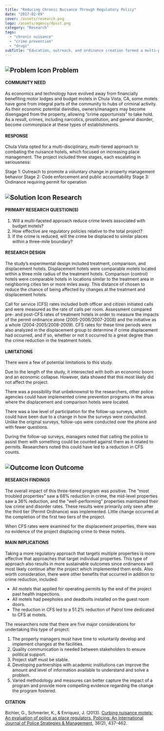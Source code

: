 ```yaml
---
title: "Reducing Chronic Nuisance Through Regulatory Policy"
date: "2017-02-09"
cover: /assets/research.png
logo: /assets/agency/dpsst.png
category: "Research"
tags:
  - "chronic nuisance"
  - "crime prevention"
  - "drugs"
subTitle: "Education, outreach, and ordinance creation formed a multi-pronged approached that reduced crime at local motels."
---
```


## ![Problem Icon](https://github.com/google/material-design-icons/raw/master/alert/1x_web/ic_error_outline_black_48dp.png "Problem") Problem

#### COMMUNITY NEED

As economics and technology have evolved away from financially benefiting motor lodges and budget motels in Chula Vista, CA, some motels have gone from integral parts of the community to hubs of criminal activity. As their economic potential dwindles, owners/managers may become disengaged from the property, allowing “crime opportunists” to take hold. As a result, crimes, including narcotics, prostitution, and general disorder, become commonplace at these types of establishments.

#### RESPONSE

Chula Vista opted for a multi-disciplinary, multi-tiered approach to combating the nuisance hotels, which focused on increasing place management. The project included three stages, each escalating in seriousness:

Stage 1: Outreach to promote a voluntary change in property management behavior
Stage 2: Code enforcement and public accountability
Stage 3: Ordinance requiring permit for operation

## ![Solution Icon](https://github.com/google/material-design-icons/raw/master/action/1x_web/ic_lightbulb_outline_black_48dp.png "Solution") Research

#### PRIMARY RESEARCH QUESTION(S)

1. Will a multi-faceted approach reduce crime levels associated with budget motels?
2. How effective are regulatory policies relative to the total project?
3. If the crime is reduced, will the crime be displaced to similar places within a three-mile boundary?

#### RESEARCH DESIGN

The study’s experimental design included treatment, comparison, and displacement hotels. Displacement hotels were comparable motels located within a three mile radius of the treatment hotels. Comparison (control) hotels were comparable hotels in locations similar to the treatment area in neighboring cities ten or more miles away. This distance of chosen to reduce the chance of being affected by changes at the treatment and displacement hotels.

Call for service (CFS) rates included both officer and citizen initiated calls and were measured as the rate of calls per room. Assessment compared pre- and post-CFS rates of treatment hotels in order to measure the impacts of the permit ordinance alone (2005-2006/2007-2008) and the initiative as a whole (2004-2005/2008-2009). CFS rates for these time periods were also analyzed in the displacement group to determine if crime displacement had occurred, and if so, whether or not it occurred to a great degree than the crime reduction in the treatment hotels.

#### LIMITATIONS

There were a few of potential limitations to this study.

Due to the length of the study, it intersected with both an economic boom and an economic collapse. However, data showed that this most likely did not affect the project.

There was a possibility that unbeknownst to the researchers, other police agencies could have implemented crime prevention programs in the areas where the displacement and comparison hotels were located.

There was a low level of participation for the follow-up surveys, which could have been due to a change in how the surveys were conducted. Unlike the original surveys, follow-ups were conducted over the phone and with fewer questions.

During the follow-up surveys, managers noted that calling the police to assist them with something could be counted against them as it related to permits. Researchers noted this could have led to a reduction in CFS counts.


## ![Outcome Icon](https://github.com/google/material-design-icons/raw/master/action/1x_web/ic_view_list_black_48dp.png "Outcome") Outcome

#### RESEARCH FINDINGS

The overall impact of this three-tiered program was positive. The “most troubled properties” saw a 68% reduction in crime, the mid-level properties saw a 36% reduction, and the “well-performing” properties maintained their low crime and disorder rates. These results were primarily only seen after the third tier (Permit Ordinance) was implemented. Little change occurred at the completion of the first two tiers of the project.

When CFS rates were examined for the displacement properties, there was no evidence of the project displacing crime to these motels.

#### MAIN IMPLICATIONS

Taking a more regulatory approach that targets multiple properties is more effective that approaches that target individual properties. This type of approach also results in more sustainable outcomes since ordinances will most likely continue after the project which implemented them ends. Also worth consideration, there were other benefits that occurred in addition to crime reduction, included:

* All motels that applied for operating permits by the end of the project past health inspections.
* All motels had peepholes and deadbolts installed on the guest room doors.
* The reduction in CFS led to a 51.2% reduction of Patrol time dedicated to CFS at motels.

The researchers note that there are five major considerations for undertaking this type of project:

1. The property managers must have time to voluntarily develop and implement changes at the facilities.
2. Quality communication is needed between stakeholders to ensure political support.
3. Project staff must be stable.
4. Developing partnerships with academic institutions can improve the amount and level of information available to understand and solve a problem.
5. Varied methodology and measures can better capture the impact of a program and provide more compelling evidence regarding the change the program fostered.

#### CITATION

Bichler, G., Schmerler, K., & Enriquez, J. (2013). [Curbing nuisance motels: An evaluation of police as place regulators. Policing: An International Journal of Police Strategies & Management](https://www.researchgate.net/publication/263300813_Curbing_nuisance_motels_An_evaluation_of_police_as_place_regulators), 36(2), 437-462.
